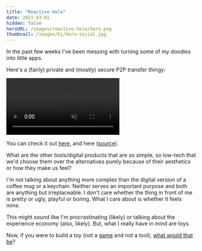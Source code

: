 ```yaml
---
title: "Reactive Hole"
date: 2021-03-01
hidden: false
heroURL: /images/reactive-hole/hero.png
thumbnail: /images/hi/hero-social.jpg
---
```


In the past few weeks I've been messing with turning some of my doodles into little apps.

Here's a (fairly) private and (mostly) secure P2P transfer thingy:

<video src='/images/reactive-hole/bird_sfw.mp4' muted autoplay loop controls></video>

You can check it out <a href='https://reactive-hole.vercel.app/bls4w4tcd9f00000' target='_blank' rel="noopener">here</a>, and here (<a href='https://github.com/paprikka/reactive-hole' target='_blank' rel="noopener">source</a>).

What are the other tools/digital products that are so simple, so low-tech that we'd choose them over the alternatives purely because of their aesthetics or how they make us feel?

I'm not talking about anything more complex than the digital version of a coffee mug or a keychain. Neither serves an important purpose and both are anything but irreplaceable. I don't care whether the thing in front of me is pretty or ugly, playful or boring. What I care about is whether it feels mine.

This might sound like I'm procrastinating (likely) or talking about the experience economy (also, likely). But, what I really have in mind are toys.

Now, if you were to build a toy (not a <a href='https://apps.apple.com/gb/app/tommy-the-toe/id1498417487' target="_blank" rel="noopener" title="Ugh, especially not one that starts as a 1 day project and ends up taking 3 months">game</a> and not a tool), [what would that be](/posts/hi)?
